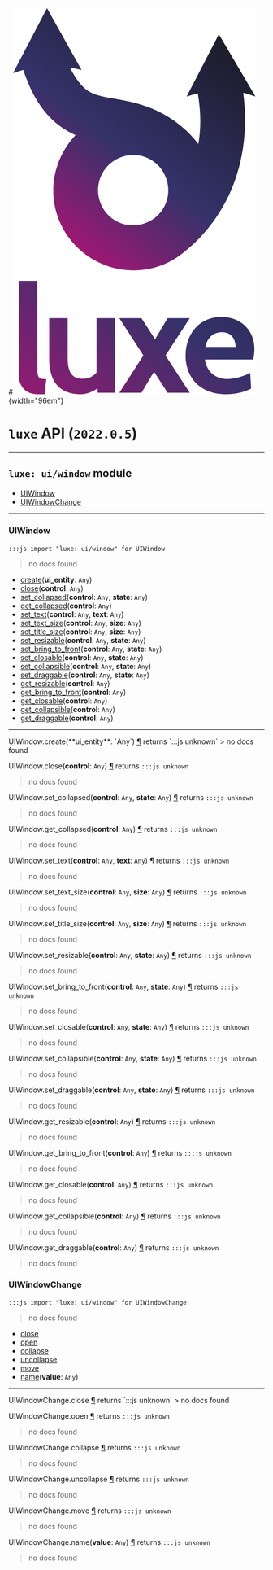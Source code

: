 #![](../../images/luxe-dark.svg){width="96em"}

# `luxe` API (`2022.0.5`)  


---

## `luxe: ui/window` module

- [UIWindow](#uiwindow)   
- [UIWindowChange](#uiwindowchange)   

---

### UIWindow
`:::js import "luxe: ui/window" for UIWindow`
> no docs found

- [create](#UIWindow.create)(**ui_entity**: `Any`)
- [close](#UIWindow.close)(**control**: `Any`)
- [set_collapsed](#UIWindow.set_collapsed+2)(**control**: `Any`, **state**: `Any`)
- [get_collapsed](#UIWindow.get_collapsed)(**control**: `Any`)
- [set_text](#UIWindow.set_text+2)(**control**: `Any`, **text**: `Any`)
- [set_text_size](#UIWindow.set_text_size+2)(**control**: `Any`, **size**: `Any`)
- [set_title_size](#UIWindow.set_title_size+2)(**control**: `Any`, **size**: `Any`)
- [set_resizable](#UIWindow.set_resizable+2)(**control**: `Any`, **state**: `Any`)
- [set_bring_to_front](#UIWindow.set_bring_to_front+2)(**control**: `Any`, **state**: `Any`)
- [set_closable](#UIWindow.set_closable+2)(**control**: `Any`, **state**: `Any`)
- [set_collapsible](#UIWindow.set_collapsible+2)(**control**: `Any`, **state**: `Any`)
- [set_draggable](#UIWindow.set_draggable+2)(**control**: `Any`, **state**: `Any`)
- [get_resizable](#UIWindow.get_resizable)(**control**: `Any`)
- [get_bring_to_front](#UIWindow.get_bring_to_front)(**control**: `Any`)
- [get_closable](#UIWindow.get_closable)(**control**: `Any`)
- [get_collapsible](#UIWindow.get_collapsible)(**control**: `Any`)
- [get_draggable](#UIWindow.get_draggable)(**control**: `Any`)

<hr/>
<endpoint module="luxe: ui/window" class="UIWindow" signature="create(ui_entity : Any)"></endpoint>
<signature id="UIWindow.create">UIWindow.create(**ui_entity**: `Any`)
<a class="headerlink" href="#UIWindow.create" title="Permanent link">¶</a></signature>
<span class='api_ret'>returns</span> `:::js unknown`
> no docs found   

<endpoint module="luxe: ui/window" class="UIWindow" signature="close(control : Any)"></endpoint>
<signature id="UIWindow.close">UIWindow.close(**control**: `Any`)
<a class="headerlink" href="#UIWindow.close" title="Permanent link">¶</a></signature>
<span class='api_ret'>returns</span> `:::js unknown`
> no docs found   

<endpoint module="luxe: ui/window" class="UIWindow" signature="set_collapsed(control : Any, state : Any)"></endpoint>
<signature id="UIWindow.set_collapsed+2">UIWindow.set_collapsed(**control**: `Any`, **state**: `Any`)
<a class="headerlink" href="#UIWindow.set_collapsed+2" title="Permanent link">¶</a></signature>
<span class='api_ret'>returns</span> `:::js unknown`
> no docs found   

<endpoint module="luxe: ui/window" class="UIWindow" signature="get_collapsed(control : Any)"></endpoint>
<signature id="UIWindow.get_collapsed">UIWindow.get_collapsed(**control**: `Any`)
<a class="headerlink" href="#UIWindow.get_collapsed" title="Permanent link">¶</a></signature>
<span class='api_ret'>returns</span> `:::js unknown`
> no docs found   

<endpoint module="luxe: ui/window" class="UIWindow" signature="set_text(control : Any, text : Any)"></endpoint>
<signature id="UIWindow.set_text+2">UIWindow.set_text(**control**: `Any`, **text**: `Any`)
<a class="headerlink" href="#UIWindow.set_text+2" title="Permanent link">¶</a></signature>
<span class='api_ret'>returns</span> `:::js unknown`
> no docs found   

<endpoint module="luxe: ui/window" class="UIWindow" signature="set_text_size(control : Any, size : Any)"></endpoint>
<signature id="UIWindow.set_text_size+2">UIWindow.set_text_size(**control**: `Any`, **size**: `Any`)
<a class="headerlink" href="#UIWindow.set_text_size+2" title="Permanent link">¶</a></signature>
<span class='api_ret'>returns</span> `:::js unknown`
> no docs found   

<endpoint module="luxe: ui/window" class="UIWindow" signature="set_title_size(control : Any, size : Any)"></endpoint>
<signature id="UIWindow.set_title_size+2">UIWindow.set_title_size(**control**: `Any`, **size**: `Any`)
<a class="headerlink" href="#UIWindow.set_title_size+2" title="Permanent link">¶</a></signature>
<span class='api_ret'>returns</span> `:::js unknown`
> no docs found   

<endpoint module="luxe: ui/window" class="UIWindow" signature="set_resizable(control : Any, state : Any)"></endpoint>
<signature id="UIWindow.set_resizable+2">UIWindow.set_resizable(**control**: `Any`, **state**: `Any`)
<a class="headerlink" href="#UIWindow.set_resizable+2" title="Permanent link">¶</a></signature>
<span class='api_ret'>returns</span> `:::js unknown`
> no docs found   

<endpoint module="luxe: ui/window" class="UIWindow" signature="set_bring_to_front(control : Any, state : Any)"></endpoint>
<signature id="UIWindow.set_bring_to_front+2">UIWindow.set_bring_to_front(**control**: `Any`, **state**: `Any`)
<a class="headerlink" href="#UIWindow.set_bring_to_front+2" title="Permanent link">¶</a></signature>
<span class='api_ret'>returns</span> `:::js unknown`
> no docs found   

<endpoint module="luxe: ui/window" class="UIWindow" signature="set_closable(control : Any, state : Any)"></endpoint>
<signature id="UIWindow.set_closable+2">UIWindow.set_closable(**control**: `Any`, **state**: `Any`)
<a class="headerlink" href="#UIWindow.set_closable+2" title="Permanent link">¶</a></signature>
<span class='api_ret'>returns</span> `:::js unknown`
> no docs found   

<endpoint module="luxe: ui/window" class="UIWindow" signature="set_collapsible(control : Any, state : Any)"></endpoint>
<signature id="UIWindow.set_collapsible+2">UIWindow.set_collapsible(**control**: `Any`, **state**: `Any`)
<a class="headerlink" href="#UIWindow.set_collapsible+2" title="Permanent link">¶</a></signature>
<span class='api_ret'>returns</span> `:::js unknown`
> no docs found   

<endpoint module="luxe: ui/window" class="UIWindow" signature="set_draggable(control : Any, state : Any)"></endpoint>
<signature id="UIWindow.set_draggable+2">UIWindow.set_draggable(**control**: `Any`, **state**: `Any`)
<a class="headerlink" href="#UIWindow.set_draggable+2" title="Permanent link">¶</a></signature>
<span class='api_ret'>returns</span> `:::js unknown`
> no docs found   

<endpoint module="luxe: ui/window" class="UIWindow" signature="get_resizable(control : Any)"></endpoint>
<signature id="UIWindow.get_resizable">UIWindow.get_resizable(**control**: `Any`)
<a class="headerlink" href="#UIWindow.get_resizable" title="Permanent link">¶</a></signature>
<span class='api_ret'>returns</span> `:::js unknown`
> no docs found   

<endpoint module="luxe: ui/window" class="UIWindow" signature="get_bring_to_front(control : Any)"></endpoint>
<signature id="UIWindow.get_bring_to_front">UIWindow.get_bring_to_front(**control**: `Any`)
<a class="headerlink" href="#UIWindow.get_bring_to_front" title="Permanent link">¶</a></signature>
<span class='api_ret'>returns</span> `:::js unknown`
> no docs found   

<endpoint module="luxe: ui/window" class="UIWindow" signature="get_closable(control : Any)"></endpoint>
<signature id="UIWindow.get_closable">UIWindow.get_closable(**control**: `Any`)
<a class="headerlink" href="#UIWindow.get_closable" title="Permanent link">¶</a></signature>
<span class='api_ret'>returns</span> `:::js unknown`
> no docs found   

<endpoint module="luxe: ui/window" class="UIWindow" signature="get_collapsible(control : Any)"></endpoint>
<signature id="UIWindow.get_collapsible">UIWindow.get_collapsible(**control**: `Any`)
<a class="headerlink" href="#UIWindow.get_collapsible" title="Permanent link">¶</a></signature>
<span class='api_ret'>returns</span> `:::js unknown`
> no docs found   

<endpoint module="luxe: ui/window" class="UIWindow" signature="get_draggable(control : Any)"></endpoint>
<signature id="UIWindow.get_draggable">UIWindow.get_draggable(**control**: `Any`)
<a class="headerlink" href="#UIWindow.get_draggable" title="Permanent link">¶</a></signature>
<span class='api_ret'>returns</span> `:::js unknown`
> no docs found   

### UIWindowChange
`:::js import "luxe: ui/window" for UIWindowChange`
> no docs found

- [close](#UIWindowChange.close)
- [open](#UIWindowChange.open)
- [collapse](#UIWindowChange.collapse)
- [uncollapse](#UIWindowChange.uncollapse)
- [move](#UIWindowChange.move)
- [name](#UIWindowChange.name)(**value**: `Any`)

<hr/>
<endpoint module="luxe: ui/window" class="UIWindowChange" signature="close"></endpoint>
<signature id="UIWindowChange.close">UIWindowChange.close
<a class="headerlink" href="#UIWindowChange.close" title="Permanent link">¶</a></signature>
<span class='api_ret'>returns</span> `:::js unknown`
> no docs found   

<endpoint module="luxe: ui/window" class="UIWindowChange" signature="open"></endpoint>
<signature id="UIWindowChange.open">UIWindowChange.open
<a class="headerlink" href="#UIWindowChange.open" title="Permanent link">¶</a></signature>
<span class='api_ret'>returns</span> `:::js unknown`
> no docs found   

<endpoint module="luxe: ui/window" class="UIWindowChange" signature="collapse"></endpoint>
<signature id="UIWindowChange.collapse">UIWindowChange.collapse
<a class="headerlink" href="#UIWindowChange.collapse" title="Permanent link">¶</a></signature>
<span class='api_ret'>returns</span> `:::js unknown`
> no docs found   

<endpoint module="luxe: ui/window" class="UIWindowChange" signature="uncollapse"></endpoint>
<signature id="UIWindowChange.uncollapse">UIWindowChange.uncollapse
<a class="headerlink" href="#UIWindowChange.uncollapse" title="Permanent link">¶</a></signature>
<span class='api_ret'>returns</span> `:::js unknown`
> no docs found   

<endpoint module="luxe: ui/window" class="UIWindowChange" signature="move"></endpoint>
<signature id="UIWindowChange.move">UIWindowChange.move
<a class="headerlink" href="#UIWindowChange.move" title="Permanent link">¶</a></signature>
<span class='api_ret'>returns</span> `:::js unknown`
> no docs found   

<endpoint module="luxe: ui/window" class="UIWindowChange" signature="name(value : Any)"></endpoint>
<signature id="UIWindowChange.name">UIWindowChange.name(**value**: `Any`)
<a class="headerlink" href="#UIWindowChange.name" title="Permanent link">¶</a></signature>
<span class='api_ret'>returns</span> `:::js unknown`
> no docs found   

